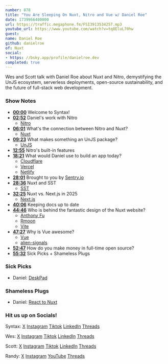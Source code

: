 ```yaml
---
number: 878
title: "You Are Sleeping On Nuxt, Nitro and Vue w/ Daniel Roe"
date: 1739966400000
url: https://traffic.megaphone.fm/FSI3913534257.mp3
youtube_url: https://www.youtube.com/watch?v=tq8EluL70hw
guest: 
name: Daniel Roe
github: danielroe
of: Nuxt
social: 
- https: //bsky.app/profile/danielroe.dev
completed: true
---
```


Wes and Scott talk with Daniel Roe about Nuxt and Nitro, demystifying the UnJS ecosystem, serverless deployments, open-source sustainability, and the future of full-stack web development.

### Show Notes

* **[00:00](#t=00:00)** Welcome to Syntax!
* **[02:52](#t=02:52)** Daniel's work with Nitro  
  * [Nitro](https://nitro.build/)
* **[06:01](#t=06:01)** What's the connection between Nitro and Nuxt?  
  * [Nuxt](https://nuxt.com/)
* **[09:23](#t=09:23)** What makes something an UnJS package?  
  * [UnJS](https://unjs.io/)
* **[12:55](#t=12:55)** Nitro's built-in features
* **[18:21](#t=18:21)** What would Daniel use to build an app today?  
  * [Cloudflare](https://www.cloudflare.com/)  
  * [Vercel](http://vercel.com/)  
  * [Netlify](https://www.netlify.com/)
* **[28:01](#t=28:01)** Brought to you by [Sentry.io](https://Sentry.io)
* **[28:36](#t=28:36)** Nuxt and SST  
  * [SST](https://sst.dev/)
* **[32:25](#t=32:25)** Nuxt vs. Next.js in 2025  
  * [Next.js](https://nextjs.org/)
* **[40:06](#t=40:06)** Keeping docs up to date
* **[44:46](#t=44:46)** Who is behind the fantastic design of the Nuxt website?  
  * [Anthony Fu](https://antfu.me/)  
  * [Rmoon](https://bsky.app/profile/r-moon.bsky.social)  
  * [Vite](https://vite.dev/)
* **[47:27](#t=47:27)** Why is Vue awesome?  
  * [Vue](https://vuejs.org/)  
  * [alien-signals](https://github.com/stackblitz/alien-signals)
* **[52:47](#t=52:47)** How do you make money in full-time open source?
* **[55:32](#t=55:32)** Sick Picks + Shameless Plugs

### Sick Picks

- Daniel: [DeskPad](https://github.com/Stengo/DeskPad)

### Shameless Plugs

- Daniel: [React to Nuxt](https://react-to-nuxt.com/)

### Hit us up on Socials!

Syntax: [X](https://twitter.com/syntaxfm) [Instagram](https://www.instagram.com/syntax_fm/) [Tiktok](https://www.tiktok.com/@syntaxfm) [LinkedIn](https://www.linkedin.com/company/96077407/admin/feed/posts/) [Threads](https://www.threads.net/@syntax_fm)

Wes: [X](https://twitter.com/wesbos) [Instagram](https://www.instagram.com/wesbos/) [Tiktok](https://www.tiktok.com/@wesbos) [LinkedIn](https://www.linkedin.com/in/wesbos/) [Threads](https://www.threads.net/@wesbos)

Scott: [X](https://twitter.com/stolinski) [Instagram](https://www.instagram.com/stolinski/) [Tiktok](https://www.tiktok.com/@stolinski) [LinkedIn](https://www.linkedin.com/in/stolinski/) [Threads](https://www.threads.net/@stolinski)

Randy: [X](https://twitter.com/randyrektor) [Instagram](https://www.instagram.com/randyrektor/) [YouTube](https://www.youtube.com/@randyrektor) [Threads](https://www.threads.net/@randyrektor)